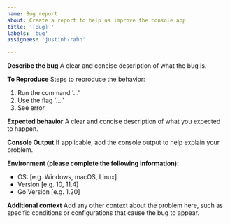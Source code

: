 ```yaml
---
name: Bug report
about: Create a report to help us improve the console app
title: '[Bug] '
labels: 'bug'
assignees: 'justinh-rahb'

---
```


**Describe the bug**
A clear and concise description of what the bug is.

**To Reproduce**
Steps to reproduce the behavior:
1. Run the command '...'
2. Use the flag '....'
3. See error

**Expected behavior**
A clear and concise description of what you expected to happen.

**Console Output**
If applicable, add the console output to help explain your problem.

**Environment (please complete the following information):**
 - OS: [e.g. Windows, macOS, Linux]
 - Version [e.g. 10, 11.4]
 - Go Version [e.g. 1.20]

**Additional context**
Add any other context about the problem here, such as specific conditions or configurations that cause the bug to appear.
